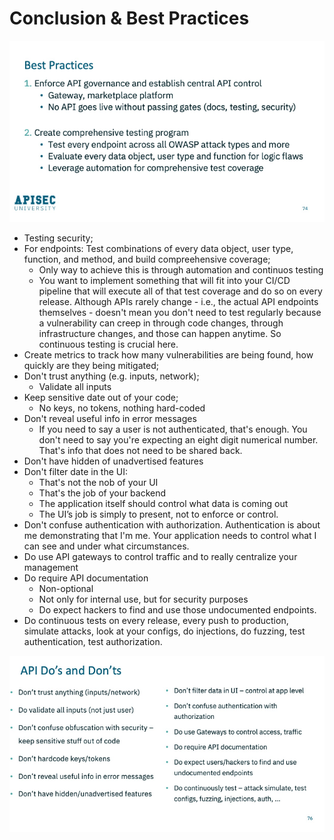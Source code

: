 # Conclusion & Best Practices

<p align="center">
  <img alt="mock" width="600" src="images/best_practices.png">
</p>

* Testing security;
* For endpoints: Test combinations of every data object, user type, function, and method, and build compreehensive coverage;
  * Only way to achieve this is through automation and continuos testing
  * You want to implement something that will fit into your CI/CD pipeline that will execute all of that test coverage and do so on every release. Although APIs rarely change - i.e., the actual API endpoints themselves - doesn't mean you don't need to test regularly because a vulnerability can creep in through code changes, through infrastructure changes, and those can happen anytime. So continuous testing is crucial here. 
* Create metrics to track how many vulnerabilities are being found, how quickly are they being mitigated;
* Don't trust anything (e.g. inputs, network);
  * Validate all inputs
* Keep sensitive date out of your code;
  * No keys, no tokens, nothing hard-coded
* Don't reveal useful info in error messages
  * If you need to say a user is not authenticated, that's enough. You don't need to say you're expecting an eight digit numerical number. That's info that does not need to be shared back.
* Don't have hidden of unadvertised features
* Don't filter date in the UI:
  * That's not the nob of your UI
  * That's the job of your backend
  * The application itself should control what data is coming out
  * The UI’s job is simply to present, not to enforce or control.
* Don't confuse authentication with authorization. Authentication is about me demonstrating that I'm me. Your application needs to control what I can see and under what circumstances.
* Do use API gateways to control traffic and to really centralize your management
* Do require API documentation
  * Non-optional
  * Not only for internal use, but for security purposes
  * Do expect hackers to find and use those undocumented endpoints.
* Do continuous tests on every release, every push to production, simulate attacks, look at your configs, do injections, do fuzzing, test authentication, test authorization.

<p align="center">
  <img alt="mock" width="600" src="images/API_do_and_dont.png">
</p>


